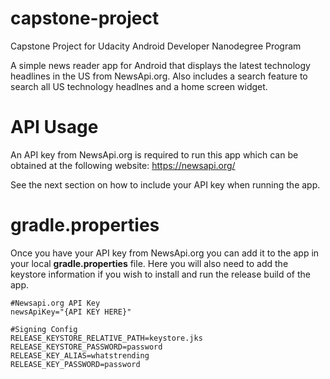 # capstone-project
Capstone Project for Udacity Android Developer Nanodegree Program

A simple news reader app for Android that displays the latest technology headlines in the US 
from NewsApi.org. Also includes a search feature to search all US technology headlnes and a 
home screen widget.

# API Usage
An API key from NewsApi.org is required to run this app which can be obtained 
at the following website: https://newsapi.org/ 

See the next section on how to include your API key when running the app.

# gradle.properties
Once you have your API key from NewsApi.org you can add it to the app in your local 
**gradle.properties** file. Here you will also need to add the keystore information 
if you wish to install and run the release build of the app.

```
#Newsapi.org API Key
newsApiKey="{API KEY HERE}"

#Signing Config
RELEASE_KEYSTORE_RELATIVE_PATH=keystore.jks
RELEASE_KEYSTORE_PASSWORD=password
RELEASE_KEY_ALIAS=whatstrending
RELEASE_KEY_PASSWORD=password
```

